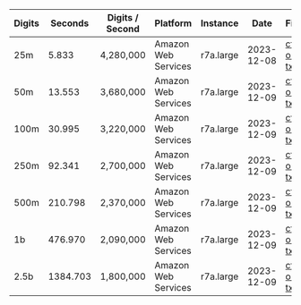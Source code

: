 | Digits | Seconds | Digits / Second | Platform | Instance | Date | Files |
| ------ | ------- | --------------- | -------- | -------- | ---- | ----- |
| 25m | 5.833 | 4,280,000 | Amazon Web Services | r7a.large | 2023-12-08 | [cfg](../Amazon%20Web%20Services/r7a.large/Zeta%283%29%20-%20Apery%27s%20Constant%20%5Bzuniga2023vi%5D/Zeta%283%29%20-%2020231208-160430.cfg) [out](../Amazon%20Web%20Services/r7a.large/Zeta%283%29%20-%20Apery%27s%20Constant%20%5Bzuniga2023vi%5D/Zeta%283%29%20-%2020231208-160430.out) [txt](../Amazon%20Web%20Services/r7a.large/Zeta%283%29%20-%20Apery%27s%20Constant%20%5Bzuniga2023vi%5D/Zeta%283%29%20-%2020231208-160430.txt) |
| 50m | 13.553 | 3,680,000 | Amazon Web Services | r7a.large | 2023-12-09 | [cfg](../Amazon%20Web%20Services/r7a.large/Zeta%283%29%20-%20Apery%27s%20Constant%20%5Bzuniga2023vi%5D/Zeta%283%29%20-%2020231209-044945.cfg) [out](../Amazon%20Web%20Services/r7a.large/Zeta%283%29%20-%20Apery%27s%20Constant%20%5Bzuniga2023vi%5D/Zeta%283%29%20-%2020231209-044945.out) [txt](../Amazon%20Web%20Services/r7a.large/Zeta%283%29%20-%20Apery%27s%20Constant%20%5Bzuniga2023vi%5D/Zeta%283%29%20-%2020231209-044945.txt) |
| 100m | 30.995 | 3,220,000 | Amazon Web Services | r7a.large | 2023-12-09 | [cfg](../Amazon%20Web%20Services/r7a.large/Zeta%283%29%20-%20Apery%27s%20Constant%20%5Bzuniga2023vi%5D/Zeta%283%29%20-%2020231209-045031.cfg) [out](../Amazon%20Web%20Services/r7a.large/Zeta%283%29%20-%20Apery%27s%20Constant%20%5Bzuniga2023vi%5D/Zeta%283%29%20-%2020231209-045031.out) [txt](../Amazon%20Web%20Services/r7a.large/Zeta%283%29%20-%20Apery%27s%20Constant%20%5Bzuniga2023vi%5D/Zeta%283%29%20-%2020231209-045031.txt) |
| 250m | 92.341 | 2,700,000 | Amazon Web Services | r7a.large | 2023-12-09 | [cfg](../Amazon%20Web%20Services/r7a.large/Zeta%283%29%20-%20Apery%27s%20Constant%20%5Bzuniga2023vi%5D/Zeta%283%29%20-%2020231209-045237.cfg) [out](../Amazon%20Web%20Services/r7a.large/Zeta%283%29%20-%20Apery%27s%20Constant%20%5Bzuniga2023vi%5D/Zeta%283%29%20-%2020231209-045237.out) [txt](../Amazon%20Web%20Services/r7a.large/Zeta%283%29%20-%20Apery%27s%20Constant%20%5Bzuniga2023vi%5D/Zeta%283%29%20-%2020231209-045237.txt) |
| 500m | 210.798 | 2,370,000 | Amazon Web Services | r7a.large | 2023-12-09 | [cfg](../Amazon%20Web%20Services/r7a.large/Zeta%283%29%20-%20Apery%27s%20Constant%20%5Bzuniga2023vi%5D/Zeta%283%29%20-%2020231209-045611.cfg) [out](../Amazon%20Web%20Services/r7a.large/Zeta%283%29%20-%20Apery%27s%20Constant%20%5Bzuniga2023vi%5D/Zeta%283%29%20-%2020231209-045611.out) [txt](../Amazon%20Web%20Services/r7a.large/Zeta%283%29%20-%20Apery%27s%20Constant%20%5Bzuniga2023vi%5D/Zeta%283%29%20-%2020231209-045611.txt) |
| 1b | 476.970 | 2,090,000 | Amazon Web Services | r7a.large | 2023-12-09 | [cfg](../Amazon%20Web%20Services/r7a.large/Zeta%283%29%20-%20Apery%27s%20Constant%20%5Bzuniga2023vi%5D/Zeta%283%29%20-%2020231209-050414.cfg) [out](../Amazon%20Web%20Services/r7a.large/Zeta%283%29%20-%20Apery%27s%20Constant%20%5Bzuniga2023vi%5D/Zeta%283%29%20-%2020231209-050414.out) [txt](../Amazon%20Web%20Services/r7a.large/Zeta%283%29%20-%20Apery%27s%20Constant%20%5Bzuniga2023vi%5D/Zeta%283%29%20-%2020231209-050414.txt) |
| 2.5b | 1384.703 | 1,800,000 | Amazon Web Services | r7a.large | 2023-12-09 | [cfg](../Amazon%20Web%20Services/r7a.large/Zeta%283%29%20-%20Apery%27s%20Constant%20%5Bzuniga2023vi%5D/Zeta%283%29%20-%2020231209-052735.cfg) [out](../Amazon%20Web%20Services/r7a.large/Zeta%283%29%20-%20Apery%27s%20Constant%20%5Bzuniga2023vi%5D/Zeta%283%29%20-%2020231209-052735.out) [txt](../Amazon%20Web%20Services/r7a.large/Zeta%283%29%20-%20Apery%27s%20Constant%20%5Bzuniga2023vi%5D/Zeta%283%29%20-%2020231209-052735.txt) |
